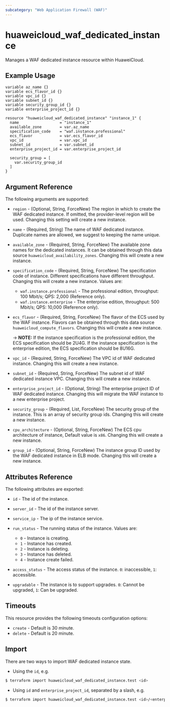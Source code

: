 ```yaml
---
subcategory: "Web Application Firewall (WAF)"
---
```


# huaweicloud_waf_dedicated_instance

Manages a WAF dedicated instance resource within HuaweiCloud.

## Example Usage

```hcl
variable az_name {}
variable ecs_flavor_id {}
variable vpc_id {}
variable subnet_id {}
variable security_group_id {}
variable enterprise_project_id {}

resource "huaweicloud_waf_dedicated_instance" "instance_1" {
  name                  = "instance_1"
  available_zone        = var.az_name
  specification_code    = "waf.instance.professional"
  ecs_flavor            = var.ecs_flavor_id
  vpc_id                = var.vpc_id
  subnet_id             = var.subnet_id
  enterprise_project_id = var.enterprise_project_id

  security_group = [
    var.security_group_id
  ]
}
```

## Argument Reference

The following arguments are supported:

* `region` - (Optional, String, ForceNew) The region in which to create the WAF dedicated instance. If omitted, the
  provider-level region will be used. Changing this setting will create a new instance.

* `name` - (Required, String) The name of WAF dedicated instance. Duplicate names are allowed, we suggest to keeping the
  name unique.

* `available_zone` - (Required, String, ForceNew) The available zone names for the dedicated instances. It can be
  obtained through this data source `huaweicloud_availability_zones`. Changing this will create a new instance.

* `specification_code` - (Required, String, ForceNew) The specification code of instance. Different specifications have
  different throughput. Changing this will create a new instance. Values are:
  + `waf.instance.professional` - The professional edition, throughput: 100 Mbit/s; QPS: 2,000 (Reference only).
  + `waf.instance.enterprise` - The enterprise edition, throughput: 500 Mbit/s; QPS: 10,000 (Reference only).

* `ecs_flavor` - (Required, String, ForceNew) The flavor of the ECS used by the WAF instance. Flavors can be obtained
  through this data source `huaweicloud_compute_flavors`. Changing this will create a new instance.

  -> **NOTE:** If the instance specification is the professional edition, the ECS specification should be 2U4G. If the
  instance specification is the enterprise edition, the ECS specification should be 8U16G.

* `vpc_id` - (Required, String, ForceNew) The VPC id of WAF dedicated instance. Changing this will create a new
  instance.

* `subnet_id` - (Required, String, ForceNew) The subnet id of WAF dedicated instance VPC. Changing this will create a
  new instance.

* `enterprise_project_id` - (Optional, String) The enterprise project ID of WAF dedicated instance. Changing this
  will migrate the WAF instance to a new enterprise project.

* `security_group` - (Required, List, ForceNew) The security group of the instance. This is an array of security group
  ids. Changing this will create a new instance.

* `cpu_architecture` - (Optional, String, ForceNew) The ECS cpu architecture of instance, Default value is `x86`.
  Changing this will create a new instance.

* `group_id` - (Optional, String, ForceNew) The instance group ID used by the WAF dedicated instance in ELB mode.
  Changing this will create a new instance.

## Attributes Reference

The following attributes are exported:

* `id` - The id of the instance.

* `server_id` - The id of the instance server.

* `service_ip` - The ip of the instance service.

* `run_status` - The running status of the instance. Values are:
  + `0` - Instance is creating.
  + `1` - Instance has created.
  + `2` - Instance is deleting.
  + `3` - Instance has deleted.
  + `4` - Instance create failed.

* `access_status` - The access status of the instance. `0`: inaccessible, `1`: accessible.

* `upgradable` - The instance is to support upgrades. `0`: Cannot be upgraded, `1`: Can be upgraded.

## Timeouts

This resource provides the following timeouts configuration options:

* `create` - Default is 30 minute.
* `delete` - Default is 20 minute.

## Import

There are two ways to import WAF dedicated instance state.

* Using the `id`, e.g.

```bash
$ terraform import huaweicloud_waf_dedicated_instance.test <id>
```

* Using `id` and `enterprise_project_id`, separated by a slash, e.g.

```bash
$ terraform import huaweicloud_waf_dedicated_instance.test <id>/<enterprise_project_id>
```
